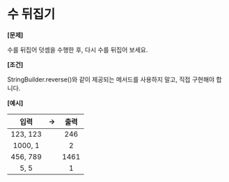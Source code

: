 # 수 뒤집기

**[문제]**

수를 뒤집어 덧셈을 수행한 후, 다시 수를 뒤집어 보세요.

**[조건]**

StringBuilder.reverse()와 같이 제공되는 메서드를 사용하지 말고,
직접 구현해야 합니다.

**[예시]**

|    입력    | -> |  출력  |
|:--------:|----|:----:|
| 123, 123 |    | 246  |
| 1000, 1  |    |  2   |
| 456, 789 |    | 1461 |
|   5, 5   |    |  1   |